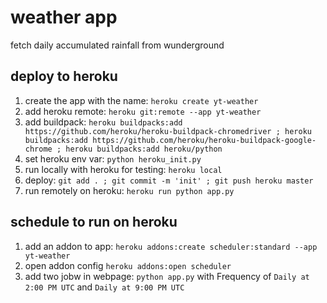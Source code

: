 # weather app

fetch daily accumulated rainfall from wunderground

## deploy to heroku

1.  create the app with the name: `heroku create yt-weather`
2.  add heroku remote: `heroku git:remote --app yt-weather`
3.  add buildpack: `heroku buildpacks:add https://github.com/heroku/heroku-buildpack-chromedriver ; heroku buildpacks:add https://github.com/heroku/heroku-buildpack-google-chrome ; heroku buildpacks:add heroku/python`
4.  set heroku env var: `python heroku_init.py`
5.  run locally with heroku for testing: `heroku local`
6.  deploy: `git add . ; git commit -m 'init' ; git push heroku master`
7.  run remotely on heroku: `heroku run python app.py`

## schedule to run on heroku

1.  add an addon to app: `heroku addons:create scheduler:standard --app yt-weather`
2.  open addon config `heroku addons:open scheduler`
3.  add two jobw in webpage: `python app.py` with Frequency of `Daily at 2:00 PM UTC` and `Daily at 9:00 PM UTC`
